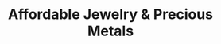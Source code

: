 ---
title: "Affordable Jewelry & Precious Metals"
url: /portland/affordable-jewelry-und-precious-metals/
shop: Schmuck
---
